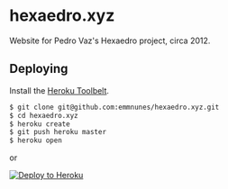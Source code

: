 # hexaedro.xyz

Website for Pedro Vaz's Hexaedro project, circa 2012.

## Deploying

Install the [Heroku Toolbelt](https://toolbelt.heroku.com/).

```sh
$ git clone git@github.com:emmnunes/hexaedro.xyz.git
$ cd hexaedro.xyz
$ heroku create
$ git push heroku master
$ heroku open
```

or

[![Deploy to Heroku](https://www.herokucdn.com/deploy/button.png)](https://heroku.com/deploy)

